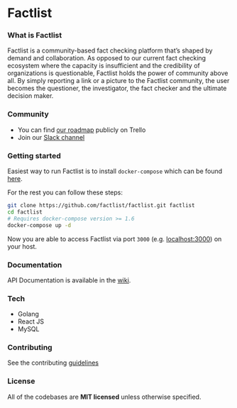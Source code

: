 # Factlist


### What is Factlist
Factlist is a community-based fact checking platform that’s shaped by demand and collaboration. As opposed to our current fact checking ecosystem where the capacity is insufficient and the credibility of organizations is questionable, Factlist holds the power of community above all. By simply reporting a link or a picture to the Factlist community, the user becomes the questioner, the investigator, the fact checker and the ultimate decision maker.

### Community
- You can find [our roadmap](https://trello.com/factlist) publicly on Trello 
- Join our [Slack channel](https://join.slack.com/t/factlist/shared_invite/enQtMzAxNTc2MDgyNDQ4LTJlZDNkMzUwODYwOGE0ZGVhZWMxMmM5MjRhNGNiMDMyMDg2YzAwZWQ0MDQ2Mzg3YTUwN2FlYmFjZTQ3NmE1YjE)

### Getting started

Easiest way to run Factlist is to install `docker-compose` which can be found [here](https://docs.docker.com/compose/install/). 

For the rest you can follow these steps:

```bash
git clone https://github.com/factlist/factlist.git factlist
cd factlist
# Requires docker-compose version >= 1.6
docker-compose up -d
```
Now you are able to access Factlist via port `3000` (e.g. [localhost:3000](http://localhost:3000)) on your host.

### Documentation
API Documentation is available in the [wiki](https://github.com/factlist/factlist-api/wiki).

### Tech

- Golang
- React JS
- MySQL

### Contributing
See the contributing [guidelines](CONTRIBUTING.md)

### License
All of the codebases are **MIT licensed** unless otherwise specified.

